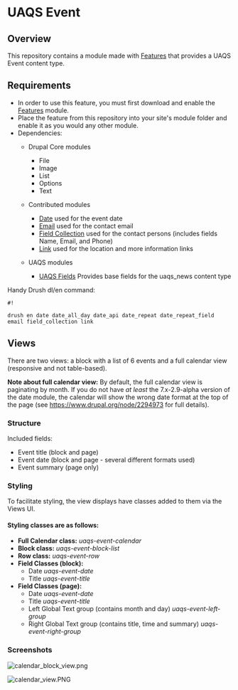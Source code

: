 # UAQS Event #

## Overview ##
This repository contains a module made with [Features](https://www.drupal.org/project/features) that provides a UAQS Event content type.

## Requirements ##
- In order to use this feature, you must first download and enable the [Features](https://www.drupal.org/project/features) module.
- Place the feature from this repository into your site's module folder and enable it as you would any other module.
- Dependencies:
  - Drupal Core modules
    - File
    - Image
    - List
    - Options
    - Text
  - Contributed modules
    - [Date](https://www.drupal.org/project/date) used for the event date
    - [Email](https://www.drupal.org/project/email) used for the contact email
    - [Field Collection](https://www.drupal.org/project/field_collection) used for the contact persons (includes fields Name, Email, and Phone)
    - [Link](https://www.drupal.org/project/link) used for the location and more information links

  - UAQS modules
    - [UAQS Fields](...) Provides base fields for the uaqs_news content type

Handy Drush dl/en command:

```
#!

drush en date date_all_day date_api date_repeat date_repeat_field email field_collection link
```
## Views ##

There are two views: a block with a list of 6 events and a full calendar view (responsive and not table-based).

**Note about full calendar view:** By default, the full calendar view is paginating by month. If you do not have *at least* the 7.x-2.9-alpha version of the date module, the calendar will show the wrong date format at the top of the page (see https://www.drupal.org/node/2294973 for full details).

### Structure ###

Included fields:

- Event title (block and page)
- Event date (block and page - several different formats used)
- Event summary (page only)

### Styling ###
To facilitate styling, the view displays have classes added to them via the Views UI.

#### Styling classes are as follows: ####

- **Full Calendar class:** *uaqs-event-calendar*
- **Block class:** *uaqs-event-block-list*
- **Row class:** *uaqs-event-row*
- **Field Classes (block):**
    - Date  *uaqs-event-date*
    - Title  *uaqs-event-title*
- **Field Classes (page):**
    - Date  *uaqs-event-date*
    - Title  *uaqs-event-title*
    - Left Global Text group (contains month and day)  *uaqs-event-left-group*
    - Right Global Text group (contains title, time and summary) *uaqs-event-right-group*


### Screenshots ###

![calendar_block_view.png](https://bitbucket.org/repo/B5gRzX/images/2893604340-calendar_block_view.png)

![calendar_view.PNG](https://bitbucket.org/repo/B5gRzX/images/2530656555-calendar_view.PNG)